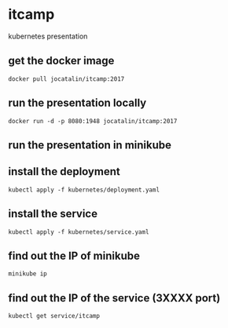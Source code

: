 # itcamp
kubernetes presentation

## get the docker image
    docker pull jocatalin/itcamp:2017

## run the presentation locally
    docker run -d -p 8080:1948 jocatalin/itcamp:2017

## run the presentation in minikube

## install the deployment  
    kubectl apply -f kubernetes/deployment.yaml

## install the service  
    kubectl apply -f kubernetes/service.yaml

## find out the IP of minikube
    minikube ip

## find out the IP of the service (3XXXX port)
    kubectl get service/itcamp

